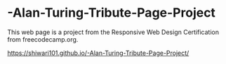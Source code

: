 # -Alan-Turing-Tribute-Page-Project
This web page is a project from the Responsive Web Design Certification from freecodecamp.org.

https://shiwari101.github.io/-Alan-Turing-Tribute-Page-Project/